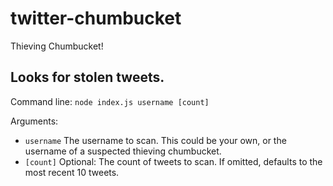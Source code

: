 # twitter-chumbucket
Thieving Chumbucket!

## Looks for stolen tweets.

  Command line:
  `node index.js username [count]`

  Arguments:
  * `username` The username to scan. This could be your own, or the username of a suspected thieving chumbucket.
  * `[count]`  Optional: The count of tweets to scan. If omitted, defaults to the most recent 10 tweets.
